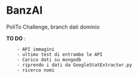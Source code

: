 # BanzAI
PoliTo Challenge, branch dati dominio

**TO DO** :

        - API immagini
        - ultimo test di entrambe le API
        - Carico dati su mongodb
        - riprendo i dati da GoogleStatExtractor.py
        - ricerco nomi


